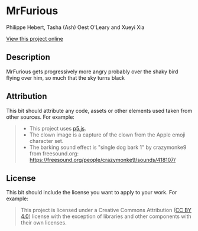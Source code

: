 # MrFurious 

Philippe Hebert, Tasha (Ash) Oest O'Leary and Xueyi Xia

[View this project online](https://mewmewpewpew.github.io/cart253/topics/variables-challenge/)

## Description

MrFurious gets progressively more angry probably over the shaky bird flying over him, so much that the sky turns black

## Attribution

This bit should attribute any code, assets or other elements used taken from other sources. For example:

> - This project uses [p5.js](https://p5js.org).
> - The clown image is a capture of the clown from the Apple emoji character set.
> - The barking sound effect is "single dog bark 1" by crazymonke9 from freesound.org: https://freesound.org/people/crazymonke9/sounds/418107/

## License

This bit should include the license you want to apply to your work. For example:

> This project is licensed under a Creative Commons Attribution ([CC BY 4.0](https://creativecommons.org/licenses/by/4.0/deed.en)) license with the exception of libraries and other components with their own licenses.